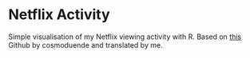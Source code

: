 # Netflix Activity
Simple visualisation of my Netflix viewing activity with R. Based on [this](https://github.com/cosmoduende/r-netflix-data-analysis) Github by cosmoduende and translated by me.
